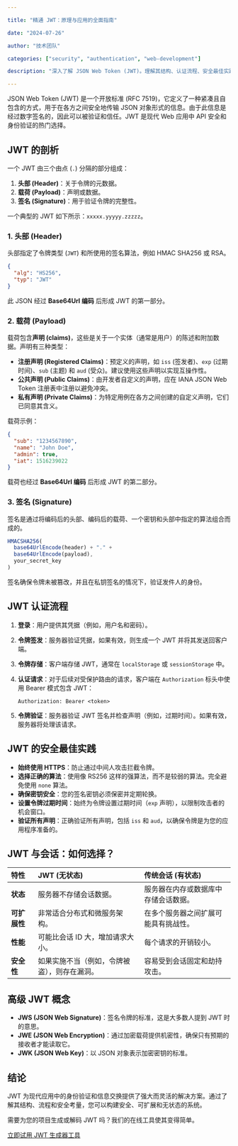 ```yaml
---

title: "精通 JWT：原理与应用的全面指南"

date: "2024-07-26"

author: "技术团队"

categories: ["security", "authentication", "web-development"]

description: "深入了解 JSON Web Token (JWT)。理解其结构、认证流程、安全最佳实践，以及 JWE 和 JWS 等高级概念。是旨在构建安全可扩展应用的开发者的理想选择。"

---
```


JSON Web Token (JWT) 是一个开放标准 (RFC 7519)，它定义了一种紧凑且自包含的方式，用于在各方之间安全地传输 JSON 对象形式的信息。由于此信息是经过数字签名的，因此可以被验证和信任。JWT 是现代 Web 应用中 API 安全和身份验证的热门选择。

## JWT 的剖析

一个 JWT 由三个由点 (`.`) 分隔的部分组成：

1.  **头部 (Header)**：关于令牌的元数据。
2.  **载荷 (Payload)**：声明或数据。
3.  **签名 (Signature)**：用于验证令牌的完整性。

一个典型的 JWT 如下所示：`xxxxx.yyyyy.zzzzz`。

### 1. 头部 (Header)

头部指定了令牌类型 (`JWT`) 和所使用的签名算法，例如 HMAC SHA256 或 RSA。

```json
{
  "alg": "HS256",
  "typ": "JWT"
}
```

此 JSON 经过 **Base64Url 编码** 后形成 JWT 的第一部分。

### 2. 载荷 (Payload)

载荷包含**声明 (claims)**，这些是关于一个实体（通常是用户）的陈述和附加数据。声明有三种类型：

-   **注册声明 (Registered Claims)**：预定义的声明，如 `iss` (签发者)、`exp` (过期时间)、`sub` (主题) 和 `aud` (受众)。建议使用这些声明以实现互操作性。
-   **公共声明 (Public Claims)**：由开发者自定义的声明，应在 IANA JSON Web Token 注册表中注册以避免冲突。
-   **私有声明 (Private Claims)**：为特定用例在各方之间创建的自定义声明，它们已同意其含义。

载荷示例：

```json
{
  "sub": "1234567890",
  "name": "John Doe",
  "admin": true,
  "iat": 1516239022
}
```

载荷也经过 **Base64Url 编码** 后形成 JWT 的第二部分。

### 3. 签名 (Signature)

签名是通过将编码后的头部、编码后的载荷、一个密钥和头部中指定的算法组合而成的。

```javascript
HMACSHA256(
  base64UrlEncode(header) + "." +
  base64UrlEncode(payload),
  your_secret_key
)
```

签名确保令牌未被篡改，并且在私钥签名的情况下，验证发件人的身份。

## JWT 认证流程

1.  **登录**：用户提供其凭据（例如，用户名和密码）。
2.  **令牌签发**：服务器验证凭据，如果有效，则生成一个 JWT 并将其发送回客户端。
3.  **令牌存储**：客户端存储 JWT，通常在 `localStorage` 或 `sessionStorage` 中。
4.  **认证请求**：对于后续对受保护路由的请求，客户端在 `Authorization` 标头中使用 Bearer 模式包含 JWT：

    ```
    Authorization: Bearer <token>
    ```

5.  **令牌验证**：服务器验证 JWT 签名并检查声明（例如，过期时间）。如果有效，服务器将处理该请求。

## JWT 的安全最佳实践

-   **始终使用 HTTPS**：防止通过中间人攻击拦截令牌。
-   **选择正确的算法**：使用像 RS256 这样的强算法，而不是较弱的算法。完全避免使用 `none` 算法。
-   **确保密钥安全**：您的签名密钥必须保密并定期轮换。
-   **设置令牌过期时间**：始终为令牌设置过期时间（`exp` 声明），以限制攻击者的机会窗口。
-   **验证所有声明**：正确验证所有声明，包括 `iss` 和 `aud`，以确保令牌是为您的应用程序准备的。

## JWT 与会话：如何选择？

| 特性 | JWT (无状态) | 传统会话 (有状态) |
| :--- | :--- | :--- |
| **状态** | 服务器不存储会话数据。 | 服务器在内存或数据库中存储会话数据。 |
| **可扩展性** | 非常适合分布式和微服务架构。 | 在多个服务器之间扩展可能具有挑战性。 |
| **性能** | 可能比会话 ID 大，增加请求大小。 | 每个请求的开销较小。 |
| **安全性** | 如果实施不当（例如，令牌被盗），则存在漏洞。 | 容易受到会话固定和劫持攻击。 |

## 高级 JWT 概念

-   **JWS (JSON Web Signature)**：签名令牌的标准，这是大多数人提到 JWT 时的意思。
-   **JWE (JSON Web Encryption)**：通过加密载荷提供机密性，确保只有预期的接收者才能读取它。
-   **JWK (JSON Web Key)**：以 JSON 对象表示加密密钥的标准。

## 结论

JWT 为现代应用中的身份验证和信息交换提供了强大而灵活的解决方案。通过了解其结构、流程和安全考量，您可以构建安全、可扩展和无状态的系统。

需要为您的项目生成或解码 JWT 吗？我们的在线工具使其变得简单。

[立即试用 JWT 生成器工具](https://qubittool.com/zh/tools/jwt-generator)